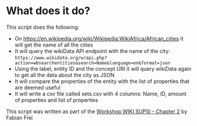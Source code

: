 # What does it do?

This script does the following:
* On https://en.wikipedia.org/wiki/Wikipedia:WikiAfrica/African_cities it will get the name of all the cities
* It will query the wikiData API endpoint with the name of the city: ```https://www.wikidata.org/w/api.php?action=wbsearchentities&search=Name&language=en&format=json```
* Using the label, entity ID and the concept URI it will query wikiData again to get all the data about the city as JSON
* It will compare the properties of the entity with the list of properties that are deemed useful
* It will write a csv file called sets.csv with 4 columns: Name, ID, amount of properties and list of properties

This script was written as part of the [Workshop WIKI SUPSI - Chapter 2](https://meta.wikimedia.org/wiki/Workshop_Wiki_SUPSI_-_Chapter_2) by Fabian Frei
